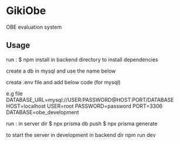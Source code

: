 # GikiObe

OBE evaluation system

## Usage

run :
$ npm install
in backend directory to install dependencies

create a db in mysql and use the name below

creata .env file and add below code (for mysql)

e.g file
DATABASE_URL=mysql://USER:PASSWORD@HOST:PORT/DATABASE
HOST=localhost
USER=root
PASSWORD=password
PORT=3306
DATABASE=obe_development

run :
in server dir
$ npx prisma db push
$ npx prisma generate

to start the server in development
in backend dir
npm run dev
